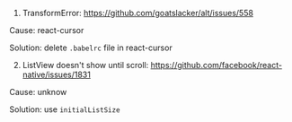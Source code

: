 1. TransformError: https://github.com/goatslacker/alt/issues/558

Cause: react-cursor

Solution: delete `.babelrc` file in react-cursor

2. ListView doesn't show until scroll: https://github.com/facebook/react-native/issues/1831

Cause: unknow

Solution: use `initialListSize`

